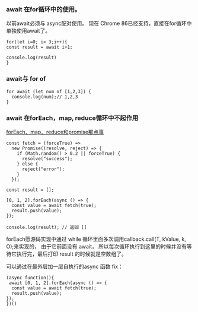 
### await 在for循环中的使用。

以前await必须与 async配对使用。
现在 Chrome 86已经支持，直接在for循环中单独使用await了。

```
for(let i=0; i< 3;i++){
const result = await i+1;

console.log(result)
}
```


### await与 for of

```
for await (let num of [1,2,3]) {
  console.log(num);// 1,2,3
}
```

### await 在forEach，map, reduce循环中不起作用

[forEach、map、reduce和promise那点事](https://juejin.im/post/6890523528945205261)

```
const fetch = (forceTrue) =>
  new Promise((resolve, reject) => {
    if (Math.random() > 0.2 || forceTrue) {
      resolve("success");
    } else {
      reject("error");
    }
  });

const result = [];

[0, 1, 2].forEach(async () => {
  const value = await fetch(true);
  result.push(value);
});

console.log(result); // 返回 []

```

forEach愿源码实现中通过 while 循环里面多次调用callback.call(T, kValue, k, O);来实现的，
由于它前面没有 await，
所以每次循环执行到这里的时候并没有等待它执行完，最后打印 result 的时候就是空数组了。

可以通过在最外层加一层自执行的async 函数 fix：


```
(async function(){
 await [0, 1, 2].forEach(async () => {
  const value = await fetch(true);
  result.push(value);
});
})()
```
